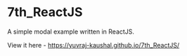 # 7th_ReactJS

A simple modal example written in ReactJS.

View it here - https://yuvraj-kaushal.github.io/7th_ReactJS/
